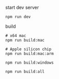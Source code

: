 start dev server

```shell
npm run dev
```

build

```shell
# x64 mac
npm run build:mac
```

```shell
# Apple silicon chip
npm run build:mac:arm
```

```
npm run build:windows
```

```
npm run build:all
```
